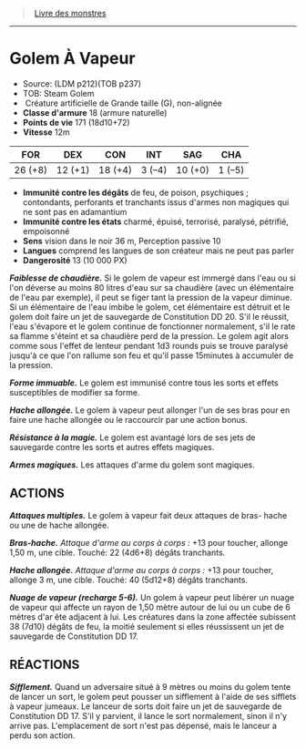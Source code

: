 ﻿> [Livre des monstres](tome_of_beasts_old.md)

---

# Golem À Vapeur

- Source: (LDM p212)(TOB p237)
- TOB: Steam Golem
-  Créature artificielle de Grande taille (G), non-alignée
- **Classe d'armure** 18 (armure naturelle)
- **Points de vie** 171 (18d10+72)
- **Vitesse** 12m

|FOR|DEX|CON|INT|SAG|CHA|
|---|---|---|---|---|---|
|26 (+8)|12 (+1)|18 (+4)|3 (–4)|10 (+0)|1 (–5)|

- **Immunité contre les dégâts** de feu, de poison, psychiques ; contondants, perforants et tranchants issus d'armes non magiques qui ne sont pas en adamantium
- **Immunité contre les états** charmé, épuisé, terrorisé, paralysé, pétrifié, empoisonné
- **Sens** vision dans le noir 36 m, Perception passive 10
- **Langues** comprend les langues de son créateur mais ne peut pas parler
- **Dangerosité** 13 (10 000 PX)

**_Faiblesse de chaudière._** Si le golem de vapeur est immergé dans l'eau ou si l'on déverse au moins 80 litres d'eau sur sa chaudière (avec un élémentaire de l'eau par exemple), il peut se figer tant la pression de la vapeur diminue. Si un élémentaire de l'eau imbibe le golem, cet élémentaire est détruit et le golem doit faire un jet de sauvegarde de Constitution DD 20. S'il le réussit, l'eau s'évapore et le golem continue de fonctionner normalement, s'il le rate sa flamme s'éteint et sa chaudière perd de la pression. Le golem agit alors comme sous l'effet de lenteur pendant 1d3 rounds puis se trouve paralysé jusqu'à ce que l'on rallume son feu et qu'il passe 15minutes à accumuler de la pression.

**_Forme immuable._** Le golem est immunisé contre tous les sorts et effets susceptibles de modifier sa forme.

**_Hache allongée._** Le golem à vapeur peut allonger l'un de ses bras pour en faire une hache allongée ou le raccourcir par une action bonus.

**_Résistance à la magie._** Le golem est avantagé lors de ses jets de sauvegarde contre les sorts et autres effets magiques.

**_Armes magiques._** Les attaques d'arme du golem sont magiques.

## ACTIONS

**_Attaques multiples._** Le golem à vapeur fait deux attaques de bras- hache ou une de hache allongée.

**_Bras-hache._** _Attaque d'arme au corps à corps :_ +13 pour toucher, allonge 1,50 m, une cible. Touché: 22 (4d6+8) dégâts tranchants.

**_Hache allongée._** _Attaque d'arme au corps à corps :_ +13 pour toucher, allonge 3 m, une cible. Touché: 40 (5d12+8) dégâts tranchants.

**_Nuage de vapeur (recharge 5-6)._** Un golem à vapeur peut libérer un nuage de vapeur qui affecte un rayon de 1,50 mètre autour de lui ou un cube de 6 mètres d'ar ête adjacent à lui. Les créatures dans la zone affectée subissent 38 (7d10) dégâts de feu, la moitié seulement si elles réussissent un jet de sauvegarde de Constitution DD 17.

## RÉACTIONS

**_Sifflement._** Quand un adversaire situé à 9 mètres ou moins du golem tente de lancer un sort, le golem peut pousser un sifflement à l'aide de ses sifflets à vapeur jumeaux. Le lanceur de sorts doit faire un jet de sauvegarde de Constitution DD 17. S'il y parvient, il lance le sort normalement, sinon il n'y arrive pas. L'emplacement de sort n'est pas dépensé, mais le lanceur a perdu son action.

